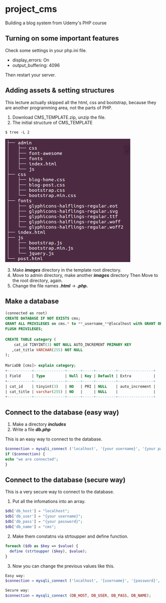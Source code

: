 # project_cms
Building a blog system from Udemy's PHP course

## Turning on some important features

Check some settings in your php.ini file.
- display_errors: On
- output_buffering: 4096

Then restart your server.

## Adding assets & setting structures

This lecture actually skipped all the html, css and bootstrap,
because they are another programming area, not the parts of PHP.

1. Download CMS_TEMPLATE.zip, unzip the file.
2. The initial structure of CMS_TEMPLATE

```shell
$ tree -L 2
```
![Alt structure](./tree.png)

3. Make **_images_** directory in the template root directory.
4. Move to admin directory, make another **_images_** directory 
   Then Move to the root directory, again.
5. Change the file names **_.html_** -> **_.php._**

## Make a database

```sql
(connected as root)
CREATE DATABASE IF NOT EXISTS cms;
GRANT ALL PRIVILEGES on cms.* to **_username_**@localhost with GRANT OPTION;
FLUSH PRIVILEGES;

CREATE TABLE category (
    cat_id TINYINT(3) NOT NULL AUTO_INCREMENT PRIMARY KEY
   ,cat_title VARCHAR(255) NOT NULL
);

MariaDB [cms]> explain category;
+-----------+--------------+------+-----+---------+----------------+
| Field     | Type         | Null | Key | Default | Extra          |
+-----------+--------------+------+-----+---------+----------------+
| cat_id    | tinyint(3)   | NO   | PRI | NULL    | auto_increment |
| cat_title | varchar(255) | NO   |     | NULL    |                |
+-----------+--------------+------+-----+---------+----------------+
```

## Connect to the database (easy way)

1. Make a directory **_includes_**
2. Write a file **_db.php_**

This is an easy way to connect to the database.
```php
$connection = mysqli_connect ('localhost', '{your username}', '{your password}', 'cms');
if ($connection) {
echo "we are connected";
}
```

## Connect to the database (secure way)

This is a very secure way to connect to the database.
1) Put all the infomations into an array.

```php
$db['db_host'] = "localhost";
$db['db_user'] = "{your username}";
$db['db_pass'] = "{your password}";
$db['db_name'] = "cms";
```
2) Make them constatns via strtoupper and define function.
```php
foreach ($db as $key => $value) {
  define (strtoupper ($key), $value); 
}
```
3) Now you can change the previous values like this.
```php
Easy way:
$connection = mysqli_connect ('localhost', '{username}', '{password}', 'cms');
```
```php
Secure way:
$connection = mysqli_connect (DB_HOST, DB_USER, DB_PASS, DB_NAME);
```
